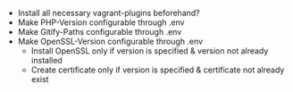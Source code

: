 - Install all necessary vagrant-plugins beforehand? 
- Make PHP-Version configurable through .env
- Make Gitify-Paths configurable through .env
- Make OpenSSL-Version configurable through .env
    - Install OpenSSL only if version is specified & version not already installed
    - Create certificate only if version is specified & certificate not already exist
